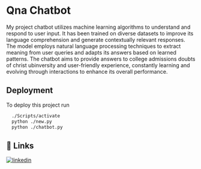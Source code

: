 
#  Qna Chatbot

My project chatbot utilizes machine learning algorithms to understand and respond to user input. It has been trained on diverse datasets to improve its language comprehension and generate contextually relevant responses. The model employs natural language processing techniques to extract meaning from user queries and adapts its answers based on learned patterns. The chatbot aims to provide answers to college admissions doubts of christ ubinversity and user-friendly experience, constantly learning and evolving through interactions to enhance its overall performance.


## Deployment

To deploy this project run

```bash
  ./Scripts/activate
  python ./new.py 
  python ./chatbot.py 
```


## 🔗 Links

[![linkedin](https://img.shields.io/badge/linkedin-0A66C2?style=for-the-badge&logo=linkedin&logoColor=white)](https://www.linkedin.com/in/yash-sriwastav-00a867248)


